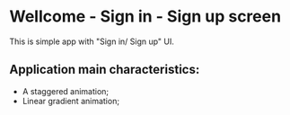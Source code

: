 # Wellcome - Sign in - Sign up screen

This is simple app with "Sign in/ Sign up" UI.

## Application main characteristics:

- A staggered animation;
- Linear gradient animation;

